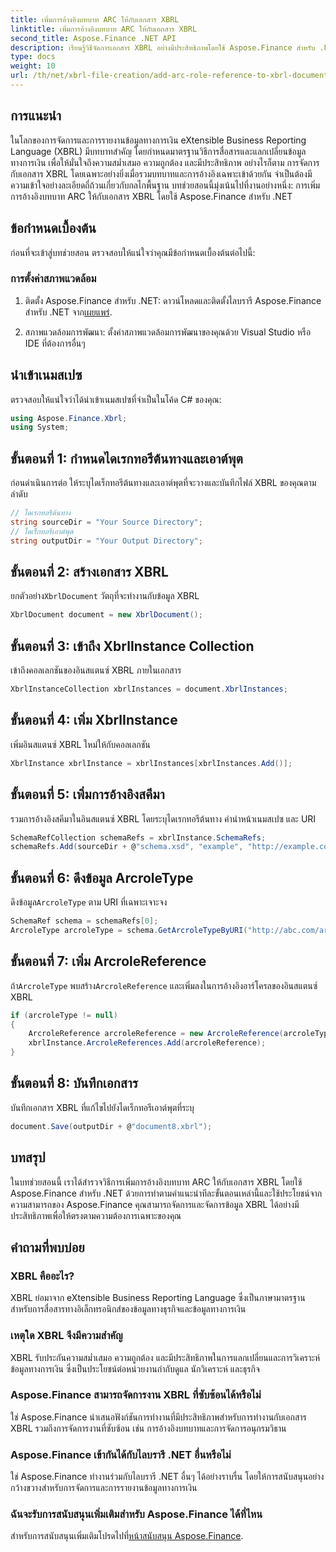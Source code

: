 ```yaml
---
title: เพิ่มการอ้างอิงบทบาท ARC ให้กับเอกสาร XBRL
linktitle: เพิ่มการอ้างอิงบทบาท ARC ให้กับเอกสาร XBRL
second_title: Aspose.Finance .NET API
description: เรียนรู้วิธีจัดการเอกสาร XBRL อย่างมีประสิทธิภาพโดยใช้ Aspose.Finance สำหรับ .NET เพิ่มการอ้างอิงบทบาท ARC ได้อย่างง่ายดายพร้อมคำแนะนำทีละขั้นตอน
type: docs
weight: 10
url: /th/net/xbrl-file-creation/add-arc-role-reference-to-xbrl-document/
---
```

## การแนะนำ
ในโลกของการจัดการและการรายงานข้อมูลทางการเงิน eXtensible Business Reporting Language (XBRL) มีบทบาทสำคัญ โดยกำหนดมาตรฐานวิธีการสื่อสารและแลกเปลี่ยนข้อมูลทางการเงิน เพื่อให้มั่นใจถึงความสม่ำเสมอ ความถูกต้อง และมีประสิทธิภาพ อย่างไรก็ตาม การจัดการกับเอกสาร XBRL โดยเฉพาะอย่างยิ่งเมื่อรวมบทบาทและการอ้างอิงเฉพาะเข้าด้วยกัน จำเป็นต้องมีความเข้าใจอย่างละเอียดถี่ถ้วนเกี่ยวกับกลไกพื้นฐาน บทช่วยสอนนี้มุ่งเน้นไปที่งานอย่างหนึ่ง: การเพิ่มการอ้างอิงบทบาท ARC ให้กับเอกสาร XBRL โดยใช้ Aspose.Finance สำหรับ .NET
## ข้อกำหนดเบื้องต้น
ก่อนที่จะเข้าสู่บทช่วยสอน ตรวจสอบให้แน่ใจว่าคุณมีข้อกำหนดเบื้องต้นต่อไปนี้:
### การตั้งค่าสภาพแวดล้อม
1.  ติดตั้ง Aspose.Finance สำหรับ .NET: ดาวน์โหลดและติดตั้งไลบรารี Aspose.Finance สำหรับ .NET จาก[เผยแพร่](https://releases.aspose.com/finance/net/).
   
2. สภาพแวดล้อมการพัฒนา: ตั้งค่าสภาพแวดล้อมการพัฒนาของคุณด้วย Visual Studio หรือ IDE ที่ต้องการอื่นๆ
## นำเข้าเนมสเปซ
ตรวจสอบให้แน่ใจว่าได้นำเข้าเนมสเปซที่จำเป็นในโค้ด C# ของคุณ:
```csharp
using Aspose.Finance.Xbrl;
using System;
```
## ขั้นตอนที่ 1: กำหนดไดเรกทอรีต้นทางและเอาต์พุต
ก่อนดำเนินการต่อ ให้ระบุไดเร็กทอรีต้นทางและเอาต์พุตที่จะวางและบันทึกไฟล์ XBRL ของคุณตามลำดับ
```csharp
// ไดเรกทอรีต้นทาง
string sourceDir = "Your Source Directory";
// ไดเร็กทอรีเอาต์พุต
string outputDir = "Your Output Directory";
```
## ขั้นตอนที่ 2: สร้างเอกสาร XBRL
 ยกตัวอย่าง`XbrlDocument` วัตถุที่จะทำงานกับข้อมูล XBRL
```csharp
XbrlDocument document = new XbrlDocument();
```
## ขั้นตอนที่ 3: เข้าถึง XbrlInstance Collection
เข้าถึงคอลเลกชันของอินสแตนซ์ XBRL ภายในเอกสาร
```csharp
XbrlInstanceCollection xbrlInstances = document.XbrlInstances;
```
## ขั้นตอนที่ 4: เพิ่ม XbrlInstance
เพิ่มอินสแตนซ์ XBRL ใหม่ให้กับคอลเลกชัน
```csharp
XbrlInstance xbrlInstance = xbrlInstances[xbrlInstances.Add()];
```
## ขั้นตอนที่ 5: เพิ่มการอ้างอิงสคีมา
รวมการอ้างอิงสคีมาในอินสแตนซ์ XBRL โดยระบุไดเรกทอรีต้นทาง คำนำหน้าเนมสเปซ และ URI
```csharp
SchemaRefCollection schemaRefs = xbrlInstance.SchemaRefs;
schemaRefs.Add(sourceDir + @"schema.xsd", "example", "http://example.com/xbrl/taxonomy");
```
## ขั้นตอนที่ 6: ดึงข้อมูล ArcroleType
 ดึงข้อมูล`ArcroleType` ตาม URI ที่เฉพาะเจาะจง
```csharp
SchemaRef schema = schemaRefs[0];
ArcroleType arcroleType = schema.GetArcroleTypeByURI("http://abc.com/arcrole/เชิงอรรถ-test");
```
## ขั้นตอนที่ 7: เพิ่ม ArcroleReference
 ถ้า`ArcroleType` พบสร้าง`ArcroleReference` และเพิ่มลงในการอ้างอิงอาร์โครลของอินสแตนซ์ XBRL
```csharp
if (arcroleType != null)
{
    ArcroleReference arcroleReference = new ArcroleReference(arcroleType);
    xbrlInstance.ArcroleReferences.Add(arcroleReference);
}
```
## ขั้นตอนที่ 8: บันทึกเอกสาร
บันทึกเอกสาร XBRL ที่แก้ไขไปยังไดเร็กทอรีเอาต์พุตที่ระบุ
```csharp
document.Save(outputDir + @"document8.xbrl");
```
## บทสรุป
ในบทช่วยสอนนี้ เราได้สำรวจวิธีการเพิ่มการอ้างอิงบทบาท ARC ให้กับเอกสาร XBRL โดยใช้ Aspose.Finance สำหรับ .NET ด้วยการทำตามคำแนะนำทีละขั้นตอนเหล่านี้และใช้ประโยชน์จากความสามารถของ Aspose.Finance คุณสามารถจัดการและจัดการข้อมูล XBRL ได้อย่างมีประสิทธิภาพเพื่อให้ตรงตามความต้องการเฉพาะของคุณ
## คำถามที่พบบ่อย
### XBRL คืออะไร?
XBRL ย่อมาจาก eXtensible Business Reporting Language ซึ่งเป็นภาษามาตรฐานสำหรับการสื่อสารทางอิเล็กทรอนิกส์ของข้อมูลทางธุรกิจและข้อมูลทางการเงิน
### เหตุใด XBRL จึงมีความสำคัญ
XBRL รับประกันความสม่ำเสมอ ความถูกต้อง และมีประสิทธิภาพในการแลกเปลี่ยนและการวิเคราะห์ข้อมูลทางการเงิน ซึ่งเป็นประโยชน์ต่อหน่วยงานกำกับดูแล นักวิเคราะห์ และธุรกิจ
### Aspose.Finance สามารถจัดการงาน XBRL ที่ซับซ้อนได้หรือไม่
ใช่ Aspose.Finance นำเสนอฟังก์ชันการทำงานที่มีประสิทธิภาพสำหรับการทำงานกับเอกสาร XBRL รวมถึงการจัดการงานที่ซับซ้อน เช่น การอ้างอิงบทบาทและการจัดการอนุกรมวิธาน
### Aspose.Finance เข้ากันได้กับไลบรารี .NET อื่นหรือไม่
ใช่ Aspose.Finance ทำงานร่วมกับไลบรารี .NET อื่นๆ ได้อย่างราบรื่น โดยให้การสนับสนุนอย่างกว้างขวางสำหรับการจัดการและการรายงานข้อมูลทางการเงิน
### ฉันจะรับการสนับสนุนเพิ่มเติมสำหรับ Aspose.Finance ได้ที่ไหน
 สำหรับการสนับสนุนเพิ่มเติมโปรดไปที่[หน้าสนับสนุน Aspose.Finance](https://forum.aspose.com/c/finance/43).